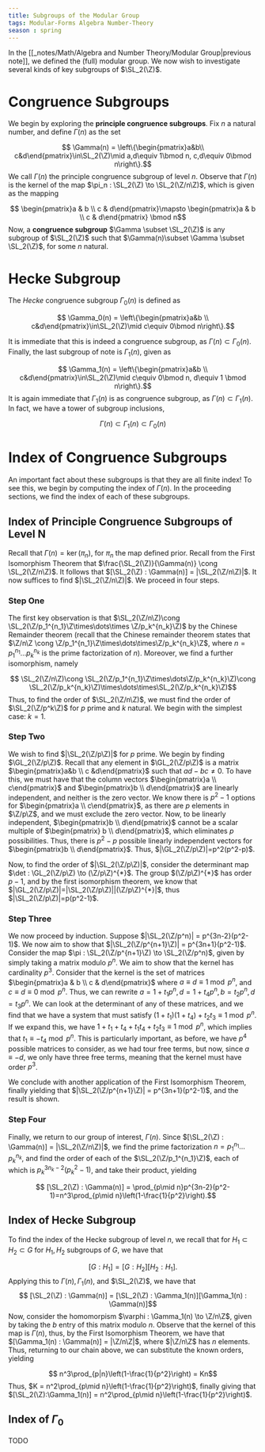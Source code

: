 ```yaml
---
title: Subgroups of the Modular Group
tags: Modular-Forms Algebra Number-Theory
season : spring
---
```

$\newcommand{\Z}{\mathbb{Z}}\newcommand{\GL}{\text{\GL}}\newcommand{\SL}{\text{SL}}\newcommand{\PSL}{\text{PSL}}$

In the [[_notes/Math/Algebra and Number Theory/Modular Group\|previous note]], we defined the (full) modular group. We now wish to investigate several kinds of key subgroups of $\SL_2(\Z)$. 

# Congruence Subgroups
We begin by exploring the **principle congruence subgroups**. Fix $n$ a natural number, and define $\Gamma(n)$ as the set

$$ \Gamma(n) = \left\{\begin{pmatrix}a&b\\ c&d\end{pmatrix}\in\SL_2(\Z)\mid a,d\equiv 1\bmod n, c,d\equiv 0\bmod n\right\}.$$
We call $\Gamma(n)$ the principle congruence subgroup of level $n$. Observe that $\Gamma(n)$ is the kernel of the map $\pi_n : \SL_2(\Z) \to \SL_2(\Z/n\Z)$, which is given as the mapping

$$ \begin{pmatrix}a & b \\ c & d\end{pmatrix}\mapsto \begin{pmatrix}a & b \\ c & d\end{pmatrix} \bmod n$$
Now, a **congruence subgroup** $\Gamma \subset \SL_2(\Z)$ is any subgroup of $\SL_2(\Z)$ such that $\Gamma(n)\subset \Gamma \subset \SL_2(\Z)$, for some $n$ natural. 

# Hecke Subgroup
The *Hecke* congruence subgroup $\Gamma_0(n)$ is defined as 

$$ \Gamma_0(n) = \left\{\begin{pmatrix}a&b \\ c&d\end{pmatrix}\in\SL_2(\Z)\mid c\equiv 0\bmod n\right\}.$$

It is immediate that this is indeed a congruence subgroup, as $\Gamma(n)\subset \Gamma_0(n)$. Finally, the last subgroup of note is $\Gamma_1(n)$, given as 

$$ \Gamma_1(n) = \left\{\begin{pmatrix}a&b \\ c&d\end{pmatrix}\in\SL_2(\Z)\mid c\equiv 0\bmod n, d\equiv 1 \bmod n\right\}.$$
It is again immediate that $\Gamma_1(n)$ is as congruence subgroup, as $\Gamma(n) \subset \Gamma_1(n)$. In fact, we have a tower of subgroup inclusions,

$$ \Gamma(n) \subset \Gamma_1(n) \subset \Gamma_0(n)$$
# Index of Congruence Subgroups
An important fact about these subgroups is that they are all finite index! To see this, we begin by computing the index of $\Gamma(n)$. In the proceeding sections, we find the index of each of these subgroups.
## Index of Principle Congruence Subgroups of Level N
Recall that $\Gamma(n) = \ker(\pi_n)$, for $\pi_n$ the map defined prior. Recall from the First Isomorphism Theorem that $\frac{\SL_2(\Z)}{\Gamma(n)} \cong \SL_2(\Z/n\Z)$. It follows that $[\SL_2(\Z) : \Gamma(n)] = |\SL_2(\Z/n\Z)|$. It now suffices to find $|\SL_2(\Z/n\Z)|$. We proceed in four steps.

### Step One

The first key observation is that $\SL_2(\Z/n\Z)\cong \SL_2(\Z/p_1^{n_1}\Z\times\dots\times \Z/p_k^{n_k}\Z)$ by the Chinese Remainder theorem (recall that the Chinese remainder theorem states that $\Z/n\Z \cong \Z/p_1^{n_1}\Z\times\dots\times\Z/p_k^{n_k}\Z$, where $n=p_1^{n_1}\dots p_k^{n_k}$ is the prime factorization of $n$). Moreover, we find a further isomorphism, namely

$$ \SL_2(\Z/n\Z)\cong \SL_2(\Z/p_1^{n_1}\Z\times\dots\Z/p_k^{n_k}\Z)\cong \SL_2(\Z/p_k^{n_k}\Z)\times\dots\times\SL_2(\Z/p_k^{n_k}\Z)$$
Thus, to find the order of $\SL_2(\Z/n\Z)$, we must find the order of $\SL_2(\Z/p^k\Z)$ for $p$ prime and $k$ natural. We begin with the simplest case: $k=1$.

### Step Two

We wish to find $|\SL_2(\Z/p\Z)|$ for $p$ prime. We begin by finding $\GL_2(\Z/p\Z)$. Recall that any element in $\GL_2(\Z/p\Z)$ is a matrix $\begin{pmatrix}a&b \\ c &d\end{pmatrix}$ such that $ad-bc \neq 0$. To have this, we must have that the column vectors $\begin{pmatrix}a \\ c\end{pmatrix}$ and $\begin{pmatrix}b \\ d\end{pmatrix}$ are linearly independent, and neither is the zero vector. We know there is $p^2-1$ options for $\begin{pmatrix}a \\ c\end{pmatrix}$, as there are $p$ elements in $\Z/p\Z$, and we must exclude the zero vector. Now, to be linearly independent, $\begin{pmatrix}b \\ d\end{pmatrix}$ cannot be a scalar multiple of $\begin{pmatrix} b \\ d\end{pmatrix}$, which eliminates $p$ possibilities. Thus, there is $p^2-p$ possible linearly independent vectors for $\begin{pmatrix}b \\ d\end{pmatrix}$. Thus, $|\GL_2(\Z/p\Z)|=p^2(p^2-p)$.

Now, to find the order of $|\SL_2(\Z/p\Z)|$, consider the determinant map $\det : \GL_2(\Z/p\Z) \to (\Z/p\Z)^{*}$. The group $(\Z/p\Z)^{*}$ has order $p-1$, and by the first isomorphism theorem, we know that $|\GL_2(\Z/p\Z)|=|\SL_2(\Z/p\Z)||(\Z/p\Z)^{*}|$, thus $|\SL_2(\Z/p\Z)|=p(p^2-1)$. 

### Step Three
We now proceed by induction. Suppose $|\SL_2(\Z/p^n)| = p^{3n-2}(p^2-1)$. We now aim to show that $|\SL_2(\Z/p^{n+1}\Z)| = p^{3n+1}(p^2-1)$. Consider the map $\pi : \SL_2(\Z/p^{n+1}\Z) \to \SL_2(\Z/p^n)$, given by simply taking a matrix modulo $p^n$. We aim to show that the kernel has cardinality $p^3$. Consider that the kernel is the set of matrices $\begin{pmatrix}a & b \\ c & d\end{pmatrix}$ where $a\equiv d \equiv 1 \bmod p^n$, and $c\equiv d \equiv 0 \bmod p^n$. 
Thus, we can rewrite $a = 1+t_1p^n, d=1+t_4p^n, b= t_2p^n, d=t_3p^n$. We can look at the determinant of any of these matrices, and we find that we have a system that must satisfy 
$(1+t_1)(1+t_4)+t_2t_3 \equiv 1 \bmod p^n$. If we expand this, we have $1+t_1+t_4+t_1t_4+t_2t_3\equiv 1\bmod p^n$, which implies that $t_1 \equiv -t_4\bmod p^n$. 
This is particularly important, as before, we have $p^4$ possible matrices to consider, as we had tour free terms, but now, since $a \equiv -d$, we only have three free terms, meaning that the kernel must have order $p^3$. 

We conclude with another application of the First Isomorphism Theorem, finally yielding that $|\SL_2(\Z/p^{n+1}\Z)| = p^{3n+1}(p^2-1)$, and the result is shown.

### Step Four
Finally, we return to our group of interest, $\Gamma(n)$. Since $[\SL_2(\Z) : \Gamma(n)] = |\SL_2(\Z/n\Z)|$, we find the prime factorization $n=p_1^{n_1}\dots p_k^{n_k}$, and find the order of each of the $\SL_2(\Z/p_1^{n_1}\Z)$, each of which is $p_k^{3n_k-2}(p_k^2-1)$, and take their product, yielding

$$ [\SL_2(\Z) : \Gamma(n)] = \prod_{p\mid n}p^{3n-2}(p^2-1)=n^3\prod_{p\mid n}\left(1-\frac{1}{p^2}\right).$$
## Index of Hecke Subgroup
To find the index of the Hecke subgroup of level $n$, we recall that for $H_1 \subset H_2 \subset G$ for $H_1,H_2$ subgroups of $G$, we have that

$$ [G : H_1] = [G : H_2][H_2 : H_1].$$
Applying this to $\Gamma(n), \Gamma_1(n),$ and $\SL_2(\Z)$, we have that
$$ [\SL_2(\Z) : \Gamma(n)] = [\SL_2(\Z) : \Gamma_1(n)][\Gamma_1(n) : \Gamma(n)]$$
Now, consider the homomorpism $\varphi : \Gamma_1(n) \to \Z/n\Z$, given by taking the $b$ entry of this matrix modulo $n$. Observe that the kernel of this map is $\Gamma(n)$, thus, by the First Isomorphism Theorem, we have that $[\Gamma_1(n) : \Gamma(n)] = |\Z/n\Z|$, where $|\Z/n\Z$ has $n$ elements. Thus, returning to our chain above, we can substitute the known orders, yielding

$$ n^3\prod_{p|n}\left(1-\frac{1}{p^2}\right) = Kn$$
Thus, $K = n^2\prod_{p\mid n}\left(1-\frac{1}{p^2}\right)$, finally giving that $[\SL_2(\Z):\Gamma_1(n)] = n^2\prod_{p\mid n}\left(1-\frac{1}{p^2}\right)$.

## Index of $\Gamma_0$ 
TODO